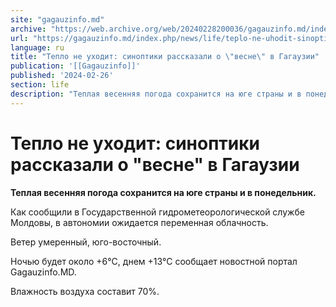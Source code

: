 ```yaml
---
site: "gagauzinfo.md"
archive: "https://web.archive.org/web/20240228200036/gagauzinfo.md/index.php/news/life/teplo-ne-uhodit-sinoptiki-rasskazali-o-vesne-v-gagauzii"
url: "https://gagauzinfo.md/index.php/news/life/teplo-ne-uhodit-sinoptiki-rasskazali-o-vesne-v-gagauzii"
language: ru
title: "Тепло не уходит: синоптики рассказали о \"весне\" в Гагаузии"
publication: '[[Gagauzinfo]]'
published: '2024-02-26'
section: life
description: "Теплая весенняя погода сохранится на юге страны и в понедельник."
---
```


# Тепло не уходит: синоптики рассказали о "весне" в Гагаузии

**Теплая весенняя погода сохранится на юге страны и в понедельник.**

Как сообщили в Государственной гидрометеорологической службе Молдовы, в автономии ожидается переменная облачность.

Ветер умеренный, юго-восточный.

Ночью будет около +6°C, днем +13°C сообщает новостной портал Gagauzinfo.MD.

Влажность воздуха составит 70%.